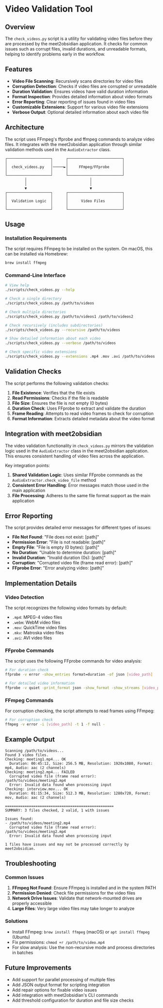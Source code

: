 # Video Validation Tool

## Overview

The `check_videos.py` script is a utility for validating video files before they are processed by the meet2obsidian application. It checks for common issues such as corrupt files, invalid durations, and unreadable formats, helping to identify problems early in the workflow.

## Features

- **Video File Scanning**: Recursively scans directories for video files
- **Corruption Detection**: Checks if video files are corrupted or unreadable
- **Duration Validation**: Ensures videos have valid duration information
- **Format Inspection**: Provides detailed information about video formats
- **Error Reporting**: Clear reporting of issues found in video files
- **Customizable Extensions**: Support for various video file extensions
- **Verbose Output**: Optional detailed information about each video file

## Architecture

The script uses FFmpeg's ffprobe and ffmpeg commands to analyze video files. It integrates with the meet2obsidian application through similar validation methods used in the `AudioExtractor` class.

```
┌────────────────────┐      ┌─────────────────────────┐
│                    │      │                         │
│  check_videos.py   │─────►│     FFmpeg/FFprobe      │
│                    │      │                         │
└────────────────────┘      └─────────────────────────┘
         │                             │
         │                             │
         ▼                             ▼
┌────────────────────┐      ┌─────────────────────────┐
│                    │      │                         │
│  Validation Logic  │      │      Video Files        │
│                    │      │                         │
└────────────────────┘      └─────────────────────────┘
```

## Usage

### Installation Requirements

The script requires FFmpeg to be installed on the system. On macOS, this can be installed via Homebrew:

```bash
brew install ffmpeg
```

### Command-Line Interface

```bash
# View help
./scripts/check_videos.py --help

# Check a single directory
./scripts/check_videos.py /path/to/videos

# Check multiple directories
./scripts/check_videos.py /path/to/videos1 /path/to/videos2

# Check recursively (includes subdirectories)
./scripts/check_videos.py --recursive /path/to/videos

# Show detailed information about each video
./scripts/check_videos.py --verbose /path/to/videos

# Check specific video extensions
./scripts/check_videos.py --extensions .mp4 .mov .avi /path/to/videos
```

## Validation Checks

The script performs the following validation checks:

1. **File Existence**: Verifies that the file exists
2. **Read Permissions**: Checks if the file is readable
3. **File Size**: Ensures the file is not empty (0 bytes)
4. **Duration Check**: Uses FFprobe to extract and validate the duration
5. **Frame Reading**: Attempts to read video frames to check for corruption
6. **Format Information**: Extracts detailed metadata about the video format

## Integration with meet2obsidian

The video validation functionality in `check_videos.py` mirrors the validation logic used in the `AudioExtractor` class in the meet2obsidian application. This ensures consistent handling of video files across the application.

Key integration points:

1. **Shared Validation Logic**: Uses similar FFprobe commands as the `AudioExtractor.check_video_file` method
2. **Consistent Error Handling**: Error messages match those used in the main application
3. **File Processing**: Adheres to the same file format support as the main application

## Error Reporting

The script provides detailed error messages for different types of issues:

- **File Not Found**: "File does not exist: [path]"
- **Permission Error**: "File is not readable: [path]"
- **Empty File**: "File is empty (0 bytes): [path]"
- **No Duration**: "Unable to determine duration: [path]"
- **Invalid Duration**: "Invalid duration (0s): [path]"
- **Corruption**: "Corrupted video file (frame read error): [path]"
- **FFprobe Error**: "Error analyzing video: [path]"

## Implementation Details

### Video Detection

The script recognizes the following video formats by default:
- `.mp4`: MPEG-4 video files
- `.webm`: WebM video files
- `.mov`: QuickTime video files
- `.mkv`: Matroska video files
- `.avi`: AVI video files

### FFprobe Commands

The script uses the following FFprobe commands for video analysis:

```bash
# For duration check
ffprobe -v error -show_entries format=duration -of json [video_path]

# For detailed video information
ffprobe -v quiet -print_format json -show_format -show_streams [video_path]
```

### FFmpeg Commands

For corruption checking, the script attempts to read frames using FFmpeg:

```bash
# For corruption check
ffmpeg -v error -i [video_path] -t 1 -f null -
```

## Example Output

```
Scanning /path/to/videos...
Found 3 video files.
Checking: meeting1.mp4... OK
  Duration: 00:45:12, Size: 256.5 MB, Resolution: 1920x1080, Format: mp4, Audio: aac (2 channels)
Checking: meeting2.mp4... FAILED
  Corrupted video file (frame read error): /path/to/videos/meeting2.mp4
  Error: Invalid data found when processing input
Checking: interview.mov... OK
  Duration: 01:15:34, Size: 512.3 MB, Resolution: 1280x720, Format: mov, Audio: aac (2 channels)

==================================================
SUMMARY: 3 files checked, 2 valid, 1 with issues

Issues found:
- /path/to/videos/meeting2.mp4
  Corrupted video file (frame read error): /path/to/videos/meeting2.mp4
  Error: Invalid data found when processing input

1 files have issues and may not be processed correctly by meet2obsidian.
```

## Troubleshooting

### Common Issues

1. **FFmpeg Not Found**: Ensure FFmpeg is installed and in the system PATH
2. **Permission Denied**: Check file permissions for the video files
3. **Network Drive Issues**: Validate that network-mounted drives are properly accessible
4. **Large Files**: Very large video files may take longer to analyze

### Solutions

- Install FFmpeg: `brew install ffmpeg` (macOS) or `apt install ffmpeg` (Ubuntu)
- Fix permissions: `chmod +r /path/to/video.mp4`
- For slow analysis: Use the non-recursive mode and process directories in batches

## Future Improvements

- Add support for parallel processing of multiple files
- Add JSON output format for scripting integration
- Add repair options for fixable video issues
- Add integration with meet2obsidian's CLI commands
- Add threshold configuration for duration and file size checks